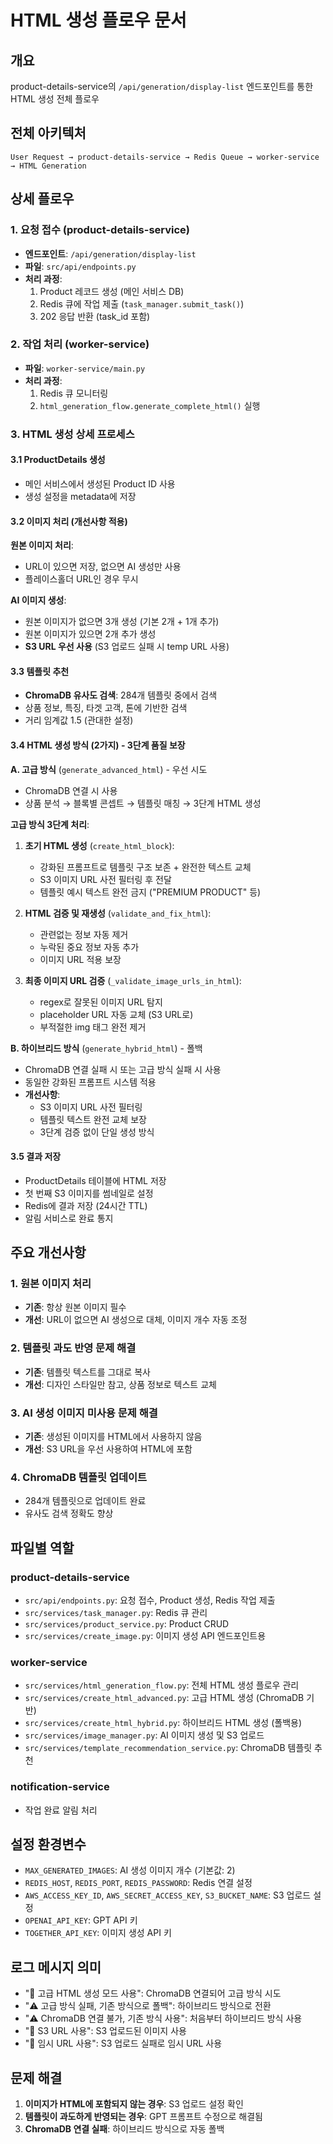 # HTML 생성 플로우 문서

## 개요
product-details-service의 `/api/generation/display-list` 엔드포인트를 통한 HTML 생성 전체 플로우

## 전체 아키텍처
```
User Request → product-details-service → Redis Queue → worker-service → HTML Generation
```

## 상세 플로우

### 1. 요청 접수 (product-details-service)
- **엔드포인트**: `/api/generation/display-list`
- **파일**: `src/api/endpoints.py`
- **처리 과정**:
  1. Product 레코드 생성 (메인 서비스 DB)
  2. Redis 큐에 작업 제출 (`task_manager.submit_task()`)
  3. 202 응답 반환 (task_id 포함)

### 2. 작업 처리 (worker-service)
- **파일**: `worker-service/main.py`
- **처리 과정**:
  1. Redis 큐 모니터링
  2. `html_generation_flow.generate_complete_html()` 실행

### 3. HTML 생성 상세 프로세스

#### 3.1 ProductDetails 생성
- 메인 서비스에서 생성된 Product ID 사용
- 생성 설정을 metadata에 저장

#### 3.2 이미지 처리 (개선사항 적용)
**원본 이미지 처리**:
- URL이 있으면 저장, 없으면 AI 생성만 사용
- 플레이스홀더 URL인 경우 무시

**AI 이미지 생성**:
- 원본 이미지가 없으면 3개 생성 (기본 2개 + 1개 추가)
- 원본 이미지가 있으면 2개 추가 생성
- **S3 URL 우선 사용** (S3 업로드 실패 시 temp URL 사용)

#### 3.3 템플릿 추천
- **ChromaDB 유사도 검색**: 284개 템플릿 중에서 검색
- 상품 정보, 특징, 타겟 고객, 톤에 기반한 검색
- 거리 임계값 1.5 (관대한 설정)

#### 3.4 HTML 생성 방식 (2가지) - 3단계 품질 보장

**A. 고급 방식** (`generate_advanced_html`) - 우선 시도
- ChromaDB 연결 시 사용
- 상품 분석 → 블록별 콘셉트 → 템플릿 매칭 → 3단계 HTML 생성

**고급 방식 3단계 처리**:
1. **초기 HTML 생성** (`create_html_block`):
   - 강화된 프롬프트로 템플릿 구조 보존 + 완전한 텍스트 교체
   - S3 이미지 URL 사전 필터링 후 전달
   - 템플릿 예시 텍스트 완전 금지 ("PREMIUM PRODUCT" 등)

2. **HTML 검증 및 재생성** (`validate_and_fix_html`):
   - 관련없는 정보 자동 제거
   - 누락된 중요 정보 자동 추가
   - 이미지 URL 적용 보장

3. **최종 이미지 URL 검증** (`_validate_image_urls_in_html`):
   - regex로 잘못된 이미지 URL 탐지
   - placeholder URL 자동 교체 (S3 URL로)
   - 부적절한 img 태그 완전 제거

**B. 하이브리드 방식** (`generate_hybrid_html`) - 폴백
- ChromaDB 연결 실패 시 또는 고급 방식 실패 시 사용
- 동일한 강화된 프롬프트 시스템 적용
- **개선사항**:
  - S3 이미지 URL 사전 필터링
  - 템플릿 텍스트 완전 교체 보장
  - 3단계 검증 없이 단일 생성 방식

#### 3.5 결과 저장
- ProductDetails 테이블에 HTML 저장
- 첫 번째 S3 이미지를 썸네일로 설정
- Redis에 결과 저장 (24시간 TTL)
- 알림 서비스로 완료 통지

## 주요 개선사항

### 1. 원본 이미지 처리
- **기존**: 항상 원본 이미지 필수
- **개선**: URL이 없으면 AI 생성으로 대체, 이미지 개수 자동 조정

### 2. 템플릿 과도 반영 문제 해결
- **기존**: 템플릿 텍스트를 그대로 복사
- **개선**: 디자인 스타일만 참고, 상품 정보로 텍스트 교체

### 3. AI 생성 이미지 미사용 문제 해결
- **기존**: 생성된 이미지를 HTML에서 사용하지 않음
- **개선**: S3 URL을 우선 사용하여 HTML에 포함

### 4. ChromaDB 템플릿 업데이트
- 284개 템플릿으로 업데이트 완료
- 유사도 검색 정확도 향상

## 파일별 역할

### product-details-service
- `src/api/endpoints.py`: 요청 접수, Product 생성, Redis 작업 제출
- `src/services/task_manager.py`: Redis 큐 관리
- `src/services/product_service.py`: Product CRUD
- `src/services/create_image.py`: 이미지 생성 API 엔드포인트용

### worker-service
- `src/services/html_generation_flow.py`: 전체 HTML 생성 플로우 관리
- `src/services/create_html_advanced.py`: 고급 HTML 생성 (ChromaDB 기반)
- `src/services/create_html_hybrid.py`: 하이브리드 HTML 생성 (폴백용)
- `src/services/image_manager.py`: AI 이미지 생성 및 S3 업로드
- `src/services/template_recommendation_service.py`: ChromaDB 템플릿 추천

### notification-service
- 작업 완료 알림 처리

## 설정 환경변수
- `MAX_GENERATED_IMAGES`: AI 생성 이미지 개수 (기본값: 2)
- `REDIS_HOST`, `REDIS_PORT`, `REDIS_PASSWORD`: Redis 연결 설정
- `AWS_ACCESS_KEY_ID`, `AWS_SECRET_ACCESS_KEY`, `S3_BUCKET_NAME`: S3 업로드 설정
- `OPENAI_API_KEY`: GPT API 키
- `TOGETHER_API_KEY`: 이미지 생성 API 키

## 로그 메시지 의미
- "🎯 고급 HTML 생성 모드 사용": ChromaDB 연결되어 고급 방식 시도
- "⚠️ 고급 방식 실패, 기존 방식으로 폴백": 하이브리드 방식으로 전환
- "⚠️ ChromaDB 연결 불가, 기존 방식 사용": 처음부터 하이브리드 방식 사용
- "📸 S3 URL 사용": S3 업로드된 이미지 사용
- "📸 임시 URL 사용": S3 업로드 실패로 임시 URL 사용

## 문제 해결
1. **이미지가 HTML에 포함되지 않는 경우**: S3 업로드 설정 확인
2. **템플릿이 과도하게 반영되는 경우**: GPT 프롬프트 수정으로 해결됨
3. **ChromaDB 연결 실패**: 하이브리드 방식으로 자동 폴백